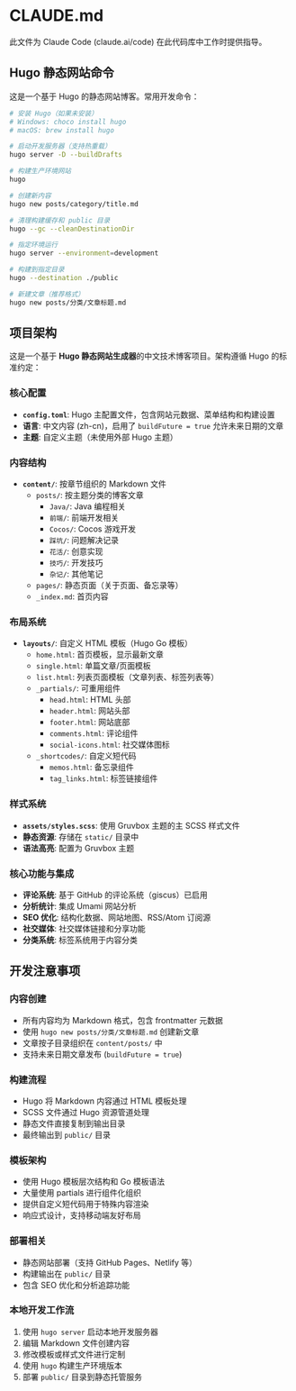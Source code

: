 # CLAUDE.md

此文件为 Claude Code (claude.ai/code) 在此代码库中工作时提供指导。

## Hugo 静态网站命令

这是一个基于 Hugo 的静态网站博客。常用开发命令：

```bash
# 安装 Hugo（如果未安装）
# Windows: choco install hugo
# macOS: brew install hugo

# 启动开发服务器（支持热重载）
hugo server -D --buildDrafts

# 构建生产环境网站
hugo

# 创建新内容
hugo new posts/category/title.md

# 清理构建缓存和 public 目录
hugo --gc --cleanDestinationDir

# 指定环境运行
hugo server --environment=development

# 构建到指定目录
hugo --destination ./public

# 新建文章（推荐格式）
hugo new posts/分类/文章标题.md
```

## 项目架构

这是一个基于 **Hugo 静态网站生成器**的中文技术博客项目。架构遵循 Hugo 的标准约定：

### 核心配置
- **`config.toml`**: Hugo 主配置文件，包含网站元数据、菜单结构和构建设置
- **语言**: 中文内容 (zh-cn)，启用了 `buildFuture = true` 允许未来日期的文章
- **主题**: 自定义主题（未使用外部 Hugo 主题）

### 内容结构
- **`content/`**: 按章节组织的 Markdown 文件
  - `posts/`: 按主题分类的博客文章
    - `Java/`: Java 编程相关
    - `前端/`: 前端开发相关
    - `Cocos/`: Cocos 游戏开发
    - `踩坑/`: 问题解决记录
    - `花活/`: 创意实现
    - `技巧/`: 开发技巧
    - `杂记/`: 其他笔记
  - `pages/`: 静态页面（关于页面、备忘录等）
  - `_index.md`: 首页内容

### 布局系统
- **`layouts/`**: 自定义 HTML 模板（Hugo Go 模板）
  - `home.html`: 首页模板，显示最新文章
  - `single.html`: 单篇文章/页面模板
  - `list.html`: 列表页面模板（文章列表、标签列表等）
  - `_partials/`: 可重用组件
    - `head.html`: HTML 头部
    - `header.html`: 网站头部
    - `footer.html`: 网站底部
    - `comments.html`: 评论组件
    - `social-icons.html`: 社交媒体图标
  - `_shortcodes/`: 自定义短代码
    - `memos.html`: 备忘录组件
    - `tag_links.html`: 标签链接组件

### 样式系统
- **`assets/styles.scss`**: 使用 Gruvbox 主题的主 SCSS 样式文件
- **静态资源**: 存储在 `static/` 目录中
- **语法高亮**: 配置为 Gruvbox 主题

### 核心功能与集成
- **评论系统**: 基于 GitHub 的评论系统（giscus）已启用
- **分析统计**: 集成 Umami 网站分析
- **SEO 优化**: 结构化数据、网站地图、RSS/Atom 订阅源
- **社交媒体**: 社交媒体链接和分享功能
- **分类系统**: 标签系统用于内容分类

## 开发注意事项

### 内容创建
- 所有内容均为 Markdown 格式，包含 frontmatter 元数据
- 使用 `hugo new posts/分类/文章标题.md` 创建新文章
- 文章按子目录组织在 `content/posts/` 中
- 支持未来日期文章发布 (`buildFuture = true`)

### 构建流程
- Hugo 将 Markdown 内容通过 HTML 模板处理
- SCSS 文件通过 Hugo 资源管道处理
- 静态文件直接复制到输出目录
- 最终输出到 `public/` 目录

### 模板架构
- 使用 Hugo 模板层次结构和 Go 模板语法
- 大量使用 partials 进行组件化组织
- 提供自定义短代码用于特殊内容渲染
- 响应式设计，支持移动端友好布局

### 部署相关
- 静态网站部署（支持 GitHub Pages、Netlify 等）
- 构建输出在 `public/` 目录
- 包含 SEO 优化和分析追踪功能

### 本地开发工作流
1. 使用 `hugo server` 启动本地开发服务器
2. 编辑 Markdown 文件创建内容
3. 修改模板或样式文件进行定制
4. 使用 `hugo` 构建生产环境版本
5. 部署 `public/` 目录到静态托管服务
